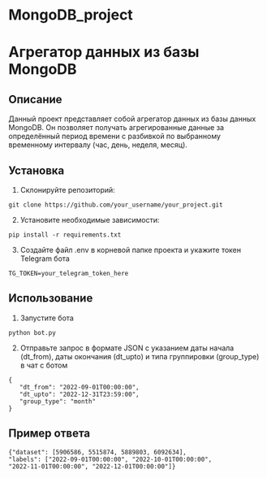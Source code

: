# MongoDB_project
# Агрегатор данных из базы MongoDB

## Описание

Данный проект представляет собой агрегатор данных из базы данных MongoDB. Он позволяет получать агрегированные данные за определённый период времени с разбивкой по выбранному временному интервалу (час, день, неделя, месяц).

## Установка

1. Склонируйте репозиторий:

```
git clone https://github.com/your_username/your_project.git
```

2. Установите необходимые зависимости:
```
pip install -r requirements.txt
```

3. Создайте файл .env в корневой папке проекта и укажите токен Telegram бота
```
TG_TOKEN=your_telegram_token_here
```

## Использование

1. Запустите бота
```
python bot.py
```

2. Отправьте запрос в формате JSON с указанием даты начала (dt_from), даты окончания (dt_upto) и типа группировки (group_type) в чат с ботом

```
{
   "dt_from": "2022-09-01T00:00:00",
   "dt_upto": "2022-12-31T23:59:00",
   "group_type": "month"
}
```

## Пример ответа

```
{"dataset": [5906586, 5515874, 5889803, 6092634],
"labels": ["2022-09-01T00:00:00", "2022-10-01T00:00:00", 
"2022-11-01T00:00:00", "2022-12-01T00:00:00"]}
```
